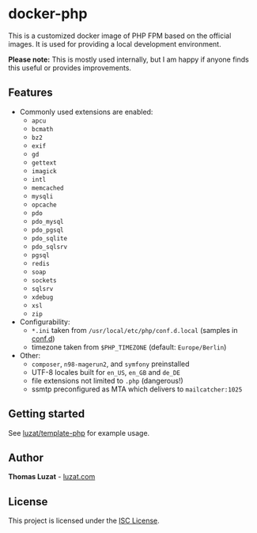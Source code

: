 # docker-php

This is a customized docker image of PHP FPM based on the official images. It is used for providing a local development environment.

**Please note:** This is mostly used internally, but I am happy if anyone finds this useful or provides improvements.

## Features

* Commonly used extensions are enabled:
  * `apcu`
  * `bcmath`
  * `bz2`
  * `exif`
  * `gd`
  * `gettext`
  * `imagick`
  * `intl`
  * `memcached`
  * `mysqli`
  * `opcache`
  * `pdo`
  * `pdo_mysql`
  * `pdo_pgsql`
  * `pdo_sqlite`
  * `pdo_sqlsrv`
  * `pgsql`
  * `redis`
  * `soap`
  * `sockets`
  * `sqlsrv`
  * `xdebug`
  * `xsl`
  * `zip`
* Configurability:
  * `*.ini` taken from `/usr/local/etc/php/conf.d.local` (samples in [conf.d](conf.d))
  * timezone taken from `$PHP_TIMEZONE` (default: `Europe/Berlin`)
* Other:
  * `composer`, `n98-magerun2`, and `symfony` preinstalled
  * UTF-8 locales built for `en_US`, `en_GB` and `de_DE`
  * file extensions not limited to `.php` (dangerous!)
  * ssmtp preconfigured as MTA which delivers to `mailcatcher:1025`

## Getting started

See [luzat/template-php](https://github.com/luzat/template-php) for example usage.

## Author

**Thomas Luzat** - [luzat.com](https://luzat.com/)

## License

This project is licensed under the [ISC License](LICENSE.md).
